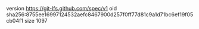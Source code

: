version https://git-lfs.github.com/spec/v1
oid sha256:8755ee16997124532aefc8467900d257f0ff77d81c9a1d71bc6ef19f05cb04f1
size 1097
